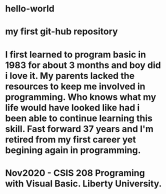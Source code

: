 # hello-world
# my first git-hub repository
# I first learned to program basic in 1983 for about 3 months and boy did i love it. My parents lacked the resources to keep me involved in programming.  Who knows what my life would have looked like had i been able to continue learning this skill.  Fast forward 37 years and I'm retired from my first career yet begining again in programming.
# Nov2020 - CSIS 208 Programing with Visual Basic. Liberty University.
